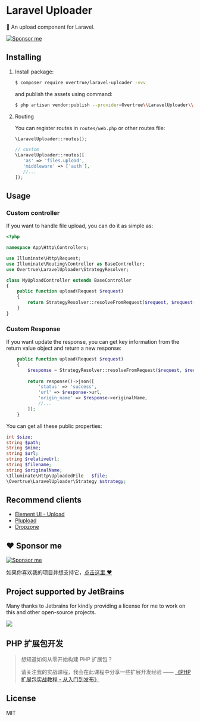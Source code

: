 # Laravel Uploader

:palm_tree: An upload component for Laravel.

[![Sponsor me](https://github.com/overtrue/overtrue/blob/master/sponsor-me-button-s.svg?raw=true)](https://github.com/sponsors/overtrue)

## Installing

1. Install package: 

    ```sh
    $ composer require overtrue/laravel-uploader -vvv
    ```

    and publish the assets using command:

    ```sh
    $ php artisan vendor:publish --provider=Overtrue\\LaravelUploader\\UploadServiceProvider
    ```

2. Routing

    You can register routes in `routes/web.php` or other routes file:

    ```php
    \LaravelUploader::routes();
    
    // custom
    \LaravelUploader::routes([
       'as' => 'files.upload', 
       'middleware' => ['auth'],
       //...
    ]); 
    ```

## Usage

### Custom controller

If you want to handle file upload, you can do it as simple as:

```php
<?php

namespace App\Http\Controllers;

use Illuminate\Http\Request;
use Illuminate\Routing\Controller as BaseController;
use Overtrue\LaravelUploader\StrategyResolver;

class MyUploadController extends BaseController
{
    public function upload(Request $request)
    {
        return StrategyResolver::resolveFromRequest($request, $request->get('strategy', 'default'))->upload();
    }
}
``` 

### Custom Response

If you want update the response, you can get key information from the return value object and return a new response:

```php
    public function upload(Request $request)
    {
        $response = StrategyResolver::resolveFromRequest($request, $request->get('strategy', 'default'))->upload();
        
        return response()->json([
            'status' => 'success',
            'url' => $response->url,
            'origin_name' => $response->originalName,
            //...
        ]);
    }
```

You can get all these public properties:

```php
int $size;
string $path;
string $mime;
string $url;
string $relativeUrl;
string $filename;
string $originalName;
\Illuminate\Http\UploadedFile   $file;
\Overtrue\LaravelUploader\Strategy $strategy;
```

## Recommend clients

- [Element UI - Upload](https://element.eleme.cn/#/zh-CN/component/upload)
- [Plupload](https://www.plupload.com/)
- [Dropzone](https://www.dropzonejs.com/)


## :heart: Sponsor me 

[![Sponsor me](https://github.com/overtrue/overtrue/blob/master/sponsor-me.svg?raw=true)](https://github.com/sponsors/overtrue)

如果你喜欢我的项目并想支持它，[点击这里 :heart:](https://github.com/sponsors/overtrue)


## Project supported by JetBrains

Many thanks to Jetbrains for kindly providing a license for me to work on this and other open-source projects.

[![](https://resources.jetbrains.com/storage/products/company/brand/logos/jb_beam.svg)](https://www.jetbrains.com/?from=https://github.com/overtrue)

## PHP 扩展包开发

> 想知道如何从零开始构建 PHP 扩展包？
>
> 请关注我的实战课程，我会在此课程中分享一些扩展开发经验 —— [《PHP 扩展包实战教程 - 从入门到发布》](https://learnku.com/courses/creating-package)

## License

MIT

